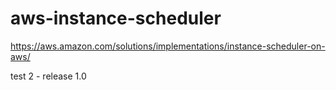 # aws-instance-scheduler

https://aws.amazon.com/solutions/implementations/instance-scheduler-on-aws/

test 2 - release 1.0
